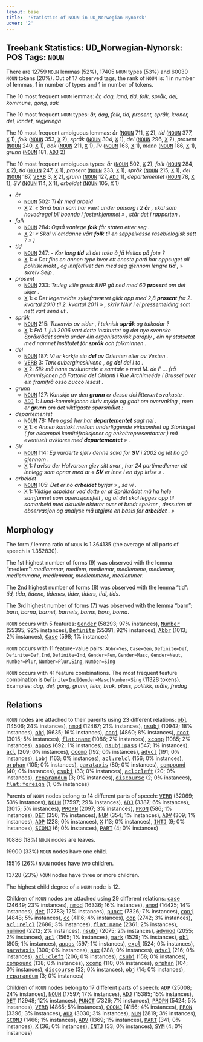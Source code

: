 ```yaml
---
layout: base
title:  'Statistics of NOUN in UD_Norwegian-Nynorsk'
udver: '2'
---
```


## Treebank Statistics: UD_Norwegian-Nynorsk: POS Tags: `NOUN`

There are 12759 `NOUN` lemmas (52%), 17405 `NOUN` types (53%) and 60030 `NOUN` tokens (20%).
Out of 17 observed tags, the rank of `NOUN` is: 1 in number of lemmas, 1 in number of types and 1 in number of tokens.

The 10 most frequent `NOUN` lemmas: <em>år, dag, land, tid, folk, språk, del, kommune, gong, sak</em>

The 10 most frequent `NOUN` types:  <em>år, dag, folk, tid, prosent, språk, kroner, del, landet, regjeringa</em>

The 10 most frequent ambiguous lemmas: <em>år</em> (<tt><a href="no_nynorsk-pos-NOUN.html">NOUN</a></tt> 711, <tt><a href="no_nynorsk-pos-X.html">X</a></tt> 2), <em>tid</em> (<tt><a href="no_nynorsk-pos-NOUN.html">NOUN</a></tt> 377, <tt><a href="no_nynorsk-pos-X.html">X</a></tt> 1), <em>folk</em> (<tt><a href="no_nynorsk-pos-NOUN.html">NOUN</a></tt> 353, <tt><a href="no_nynorsk-pos-X.html">X</a></tt> 2), <em>språk</em> (<tt><a href="no_nynorsk-pos-NOUN.html">NOUN</a></tt> 304, <tt><a href="no_nynorsk-pos-X.html">X</a></tt> 1), <em>del</em> (<tt><a href="no_nynorsk-pos-NOUN.html">NOUN</a></tt> 296, <tt><a href="no_nynorsk-pos-X.html">X</a></tt> 2), <em>prosent</em> (<tt><a href="no_nynorsk-pos-NOUN.html">NOUN</a></tt> 240, <tt><a href="no_nynorsk-pos-X.html">X</a></tt> 1), <em>bok</em> (<tt><a href="no_nynorsk-pos-NOUN.html">NOUN</a></tt> 211, <tt><a href="no_nynorsk-pos-X.html">X</a></tt> 1), <em>liv</em> (<tt><a href="no_nynorsk-pos-NOUN.html">NOUN</a></tt> 163, <tt><a href="no_nynorsk-pos-X.html">X</a></tt> 1), <em>mann</em> (<tt><a href="no_nynorsk-pos-NOUN.html">NOUN</a></tt> 186, <tt><a href="no_nynorsk-pos-X.html">X</a></tt> 1), <em>grunn</em> (<tt><a href="no_nynorsk-pos-NOUN.html">NOUN</a></tt> 181, <tt><a href="no_nynorsk-pos-ADJ.html">ADJ</a></tt> 2)

The 10 most frequent ambiguous types:  <em>år</em> (<tt><a href="no_nynorsk-pos-NOUN.html">NOUN</a></tt> 502, <tt><a href="no_nynorsk-pos-X.html">X</a></tt> 2), <em>folk</em> (<tt><a href="no_nynorsk-pos-NOUN.html">NOUN</a></tt> 284, <tt><a href="no_nynorsk-pos-X.html">X</a></tt> 2), <em>tid</em> (<tt><a href="no_nynorsk-pos-NOUN.html">NOUN</a></tt> 247, <tt><a href="no_nynorsk-pos-X.html">X</a></tt> 1), <em>prosent</em> (<tt><a href="no_nynorsk-pos-NOUN.html">NOUN</a></tt> 233, <tt><a href="no_nynorsk-pos-X.html">X</a></tt> 1), <em>språk</em> (<tt><a href="no_nynorsk-pos-NOUN.html">NOUN</a></tt> 215, <tt><a href="no_nynorsk-pos-X.html">X</a></tt> 1), <em>del</em> (<tt><a href="no_nynorsk-pos-NOUN.html">NOUN</a></tt> 187, <tt><a href="no_nynorsk-pos-VERB.html">VERB</a></tt> 3, <tt><a href="no_nynorsk-pos-X.html">X</a></tt> 2), <em>grunn</em> (<tt><a href="no_nynorsk-pos-NOUN.html">NOUN</a></tt> 127, <tt><a href="no_nynorsk-pos-ADJ.html">ADJ</a></tt> 1), <em>departementet</em> (<tt><a href="no_nynorsk-pos-NOUN.html">NOUN</a></tt> 78, <tt><a href="no_nynorsk-pos-X.html">X</a></tt> 1), <em>SV</em> (<tt><a href="no_nynorsk-pos-NOUN.html">NOUN</a></tt> 114, <tt><a href="no_nynorsk-pos-X.html">X</a></tt> 1), <em>arbeidet</em> (<tt><a href="no_nynorsk-pos-NOUN.html">NOUN</a></tt> 105, <tt><a href="no_nynorsk-pos-X.html">X</a></tt> 1)


* <em>år</em>
  * <tt><a href="no_nynorsk-pos-NOUN.html">NOUN</a></tt> 502: <em>Ti <b>år</b> med arbeid</em>
  * <tt><a href="no_nynorsk-pos-X.html">X</a></tt> 2: <em>« Små barn som har vært under omsorg i 2 <b>år</b> , skal som hovedregel bli boende i fosterhjemmet » , står det i rapporten .</em>
* <em>folk</em>
  * <tt><a href="no_nynorsk-pos-NOUN.html">NOUN</a></tt> 284: <em>Også vanlege <b>folk</b> får staten etter seg .</em>
  * <tt><a href="no_nynorsk-pos-X.html">X</a></tt> 2: <em>« Skal vi omdanne vårt <b>folk</b> til en søppelkasse rasebiologisk sett ? » )</em>
* <em>tid</em>
  * <tt><a href="no_nynorsk-pos-NOUN.html">NOUN</a></tt> 247: <em>- Kor lang <b>tid</b> vil det taka å få Hellas på fote ?</em>
  * <tt><a href="no_nynorsk-pos-X.html">X</a></tt> 1: <em>« Det fins en annen type hvor ett eneste parti har oppsuget all politisk makt , og innforlivet den med seg gjennom lengre <b>tid</b> , » skreiv Seip .</em>
* <em>prosent</em>
  * <tt><a href="no_nynorsk-pos-NOUN.html">NOUN</a></tt> 233: <em>Truleg ville gresk BNP gå ned med 60 <b>prosent</b> om det skjer .</em>
  * <tt><a href="no_nynorsk-pos-X.html">X</a></tt> 1: <em>« Det legemeldte sykefraværet gikk opp med 2,8 <b>prosent</b> fra 2. kvartal 2010 til 2. kvartal 2011 » , skriv NAV i ei pressemelding som nett vart send ut .</em>
* <em>språk</em>
  * <tt><a href="no_nynorsk-pos-NOUN.html">NOUN</a></tt> 215: <em>Tusenvis av sider , i teknisk <b>språk</b> og talkodar ?</em>
  * <tt><a href="no_nynorsk-pos-X.html">X</a></tt> 1: <em>Frå 1. juli 2006 vart dette instituttet og det nye svenske Språkrådet samla under éin organisatorisk paraply , ein ny statsetat med namnet Institutet för <b>språk</b> och folkminnen .</em>
* <em>del</em>
  * <tt><a href="no_nynorsk-pos-NOUN.html">NOUN</a></tt> 187: <em>Vi er korkje ein <b>del</b> av Orienten eller av Vesten .</em>
  * <tt><a href="no_nynorsk-pos-VERB.html">VERB</a></tt> 3: <em>Tørk aubergineskivene , og <b>del</b> dei i to .</em>
  * <tt><a href="no_nynorsk-pos-X.html">X</a></tt> 2: <em>Slik må hans avsluttande « samtale » med M. de F ... frå Kommisjonen på Fattoria <b>del</b> Chianti i Rue Archimeéde i Brussel over ein framifrå osso bucco lesast .</em>
* <em>grunn</em>
  * <tt><a href="no_nynorsk-pos-NOUN.html">NOUN</a></tt> 127: <em>Kanskje av den <b>grunn</b> er desse dei litterært svakaste .</em>
  * <tt><a href="no_nynorsk-pos-ADJ.html">ADJ</a></tt> 1: <em>Lund-kommisjonen skriv mykje og godt om overvaking , men er <b>grunn</b> om det viktigaste spørsmålet :</em>
* <em>departementet</em>
  * <tt><a href="no_nynorsk-pos-NOUN.html">NOUN</a></tt> 78: <em>Men også her har <b>departementet</b> sagt nei .</em>
  * <tt><a href="no_nynorsk-pos-X.html">X</a></tt> 1: <em>« Annen kontakt mellom underliggende virksomhet og Stortinget ( for eksempel komitéfraksjoner og enkeltrepresentanter ) må eventuelt avklares med <b>departementet</b> » .</em>
* <em>SV</em>
  * <tt><a href="no_nynorsk-pos-NOUN.html">NOUN</a></tt> 114: <em>Eg vurderte sjølv denne saka for <b>SV</b> i 2002 og lét ho gå gjennom .</em>
  * <tt><a href="no_nynorsk-pos-X.html">X</a></tt> 1: <em>I avisa der Halvorsen gjev sitt svar , har 24 partimedlemer eit innlegg som opnar med at « <b>SV</b> er inne i en dyp krise » .</em>
* <em>arbeidet</em>
  * <tt><a href="no_nynorsk-pos-NOUN.html">NOUN</a></tt> 105: <em>Det er no <b>arbeidet</b> byrjar » , sa vi .</em>
  * <tt><a href="no_nynorsk-pos-X.html">X</a></tt> 1: <em>Viktige aspekter ved dette er at Språkrådet må ha hele samfunnet som operasjonsfelt , og at det skal legges opp til samarbeid med aktuelle aktører over et bredt spekter , dessuten at observasjon og analyse må utgjøre en basis for <b>arbeidet</b> . »</em>

## Morphology

The form / lemma ratio of `NOUN` is 1.364135 (the average of all parts of speech is 1.352830).

The 1st highest number of forms (9) was observed with the lemma “medlem”: <em>medlammar, medlem, medlemar, medlemene, medlemer, medlemmane, medlemmar, medlemmene, medlemmer</em>.

The 2nd highest number of forms (8) was observed with the lemma “tid”: <em>tid, tida, tidene, tidenes, tider, tiders, tidi, tids</em>.

The 3rd highest number of forms (7) was observed with the lemma “barn”: <em>barn, barna, barnet, barnets, barns, born, borna</em>.

`NOUN` occurs with 5 features: <tt><a href="no_nynorsk-feat-Gender.html">Gender</a></tt> (58293; 97% instances), <tt><a href="no_nynorsk-feat-Number.html">Number</a></tt> (55395; 92% instances), <tt><a href="no_nynorsk-feat-Definite.html">Definite</a></tt> (55391; 92% instances), <tt><a href="no_nynorsk-feat-Abbr.html">Abbr</a></tt> (1013; 2% instances), <tt><a href="no_nynorsk-feat-Case.html">Case</a></tt> (598; 1% instances)

`NOUN` occurs with 11 feature-value pairs: `Abbr=Yes`, `Case=Gen`, `Definite=Def`, `Definite=Def,Ind`, `Definite=Ind`, `Gender=Fem`, `Gender=Masc`, `Gender=Neut`, `Number=Plur`, `Number=Plur,Sing`, `Number=Sing`

`NOUN` occurs with 41 feature combinations.
The most frequent feature combination is `Definite=Ind|Gender=Masc|Number=Sing` (11328 tokens).
Examples: <em>dag, del, gong, grunn, leiar, bruk, plass, politikk, måte, fredag</em>


## Relations

`NOUN` nodes are attached to their parents using 23 different relations: <tt><a href="no_nynorsk-dep-obl.html">obl</a></tt> (14506; 24% instances), <tt><a href="no_nynorsk-dep-nmod.html">nmod</a></tt> (12467; 21% instances), <tt><a href="no_nynorsk-dep-nsubj.html">nsubj</a></tt> (10942; 18% instances), <tt><a href="no_nynorsk-dep-obj.html">obj</a></tt> (9635; 16% instances), <tt><a href="no_nynorsk-dep-conj.html">conj</a></tt> (4860; 8% instances), <tt><a href="no_nynorsk-dep-root.html">root</a></tt> (3015; 5% instances), <tt><a href="no_nynorsk-dep-flat-name.html">flat:name</a></tt> (1086; 2% instances), <tt><a href="no_nynorsk-dep-xcomp.html">xcomp</a></tt> (1085; 2% instances), <tt><a href="no_nynorsk-dep-appos.html">appos</a></tt> (692; 1% instances), <tt><a href="no_nynorsk-dep-nsubj-pass.html">nsubj:pass</a></tt> (547; 1% instances), <tt><a href="no_nynorsk-dep-acl.html">acl</a></tt> (209; 0% instances), <tt><a href="no_nynorsk-dep-ccomp.html">ccomp</a></tt> (192; 0% instances), <tt><a href="no_nynorsk-dep-advcl.html">advcl</a></tt> (191; 0% instances), <tt><a href="no_nynorsk-dep-iobj.html">iobj</a></tt> (163; 0% instances), <tt><a href="no_nynorsk-dep-acl-relcl.html">acl:relcl</a></tt> (156; 0% instances), <tt><a href="no_nynorsk-dep-orphan.html">orphan</a></tt> (105; 0% instances), <tt><a href="no_nynorsk-dep-parataxis.html">parataxis</a></tt> (80; 0% instances), <tt><a href="no_nynorsk-dep-compound.html">compound</a></tt> (40; 0% instances), <tt><a href="no_nynorsk-dep-csubj.html">csubj</a></tt> (33; 0% instances), <tt><a href="no_nynorsk-dep-acl-cleft.html">acl:cleft</a></tt> (20; 0% instances), <tt><a href="no_nynorsk-dep-reparandum.html">reparandum</a></tt> (3; 0% instances), <tt><a href="no_nynorsk-dep-discourse.html">discourse</a></tt> (2; 0% instances), <tt><a href="no_nynorsk-dep-flat-foreign.html">flat:foreign</a></tt> (1; 0% instances)

Parents of `NOUN` nodes belong to 14 different parts of speech: <tt><a href="no_nynorsk-pos-VERB.html">VERB</a></tt> (32069; 53% instances), <tt><a href="no_nynorsk-pos-NOUN.html">NOUN</a></tt> (17597; 29% instances), <tt><a href="no_nynorsk-pos-ADJ.html">ADJ</a></tt> (3387; 6% instances),  (3015; 5% instances), <tt><a href="no_nynorsk-pos-PROPN.html">PROPN</a></tt> (2097; 3% instances), <tt><a href="no_nynorsk-pos-PRON.html">PRON</a></tt> (586; 1% instances), <tt><a href="no_nynorsk-pos-DET.html">DET</a></tt> (356; 1% instances), <tt><a href="no_nynorsk-pos-NUM.html">NUM</a></tt> (354; 1% instances), <tt><a href="no_nynorsk-pos-ADV.html">ADV</a></tt> (309; 1% instances), <tt><a href="no_nynorsk-pos-ADP.html">ADP</a></tt> (228; 0% instances), <tt><a href="no_nynorsk-pos-X.html">X</a></tt> (13; 0% instances), <tt><a href="no_nynorsk-pos-INTJ.html">INTJ</a></tt> (9; 0% instances), <tt><a href="no_nynorsk-pos-SCONJ.html">SCONJ</a></tt> (6; 0% instances), <tt><a href="no_nynorsk-pos-PART.html">PART</a></tt> (4; 0% instances)

10886 (18%) `NOUN` nodes are leaves.

19900 (33%) `NOUN` nodes have one child.

15516 (26%) `NOUN` nodes have two children.

13728 (23%) `NOUN` nodes have three or more children.

The highest child degree of a `NOUN` node is 12.

Children of `NOUN` nodes are attached using 29 different relations: <tt><a href="no_nynorsk-dep-case.html">case</a></tt> (24649; 23% instances), <tt><a href="no_nynorsk-dep-nmod.html">nmod</a></tt> (16336; 16% instances), <tt><a href="no_nynorsk-dep-amod.html">amod</a></tt> (14425; 14% instances), <tt><a href="no_nynorsk-dep-det.html">det</a></tt> (12783; 12% instances), <tt><a href="no_nynorsk-dep-punct.html">punct</a></tt> (7326; 7% instances), <tt><a href="no_nynorsk-dep-conj.html">conj</a></tt> (4848; 5% instances), <tt><a href="no_nynorsk-dep-cc.html">cc</a></tt> (4116; 4% instances), <tt><a href="no_nynorsk-dep-cop.html">cop</a></tt> (2742; 3% instances), <tt><a href="no_nynorsk-dep-acl-relcl.html">acl:relcl</a></tt> (2686; 3% instances), <tt><a href="no_nynorsk-dep-flat-name.html">flat:name</a></tt> (2361; 2% instances), <tt><a href="no_nynorsk-dep-nummod.html">nummod</a></tt> (2212; 2% instances), <tt><a href="no_nynorsk-dep-nsubj.html">nsubj</a></tt> (2075; 2% instances), <tt><a href="no_nynorsk-dep-advmod.html">advmod</a></tt> (2055; 2% instances), <tt><a href="no_nynorsk-dep-acl.html">acl</a></tt> (1565; 1% instances), <tt><a href="no_nynorsk-dep-mark.html">mark</a></tt> (1529; 1% instances), <tt><a href="no_nynorsk-dep-obl.html">obl</a></tt> (805; 1% instances), <tt><a href="no_nynorsk-dep-appos.html">appos</a></tt> (597; 1% instances), <tt><a href="no_nynorsk-dep-expl.html">expl</a></tt> (524; 0% instances), <tt><a href="no_nynorsk-dep-parataxis.html">parataxis</a></tt> (300; 0% instances), <tt><a href="no_nynorsk-dep-aux.html">aux</a></tt> (288; 0% instances), <tt><a href="no_nynorsk-dep-advcl.html">advcl</a></tt> (216; 0% instances), <tt><a href="no_nynorsk-dep-acl-cleft.html">acl:cleft</a></tt> (206; 0% instances), <tt><a href="no_nynorsk-dep-csubj.html">csubj</a></tt> (158; 0% instances), <tt><a href="no_nynorsk-dep-compound.html">compound</a></tt> (138; 0% instances), <tt><a href="no_nynorsk-dep-xcomp.html">xcomp</a></tt> (110; 0% instances), <tt><a href="no_nynorsk-dep-orphan.html">orphan</a></tt> (104; 0% instances), <tt><a href="no_nynorsk-dep-discourse.html">discourse</a></tt> (32; 0% instances), <tt><a href="no_nynorsk-dep-obj.html">obj</a></tt> (14; 0% instances), <tt><a href="no_nynorsk-dep-reparandum.html">reparandum</a></tt> (3; 0% instances)

Children of `NOUN` nodes belong to 17 different parts of speech: <tt><a href="no_nynorsk-pos-ADP.html">ADP</a></tt> (25008; 24% instances), <tt><a href="no_nynorsk-pos-NOUN.html">NOUN</a></tt> (17597; 17% instances), <tt><a href="no_nynorsk-pos-ADJ.html">ADJ</a></tt> (15385; 15% instances), <tt><a href="no_nynorsk-pos-DET.html">DET</a></tt> (12948; 12% instances), <tt><a href="no_nynorsk-pos-PUNCT.html">PUNCT</a></tt> (7326; 7% instances), <tt><a href="no_nynorsk-pos-PROPN.html">PROPN</a></tt> (5424; 5% instances), <tt><a href="no_nynorsk-pos-VERB.html">VERB</a></tt> (4865; 5% instances), <tt><a href="no_nynorsk-pos-CCONJ.html">CCONJ</a></tt> (4156; 4% instances), <tt><a href="no_nynorsk-pos-PRON.html">PRON</a></tt> (3396; 3% instances), <tt><a href="no_nynorsk-pos-AUX.html">AUX</a></tt> (3030; 3% instances), <tt><a href="no_nynorsk-pos-NUM.html">NUM</a></tt> (2819; 3% instances), <tt><a href="no_nynorsk-pos-SCONJ.html">SCONJ</a></tt> (1466; 1% instances), <tt><a href="no_nynorsk-pos-ADV.html">ADV</a></tt> (1369; 1% instances), <tt><a href="no_nynorsk-pos-PART.html">PART</a></tt> (341; 0% instances), <tt><a href="no_nynorsk-pos-X.html">X</a></tt> (36; 0% instances), <tt><a href="no_nynorsk-pos-INTJ.html">INTJ</a></tt> (33; 0% instances), <tt><a href="no_nynorsk-pos-SYM.html">SYM</a></tt> (4; 0% instances)

